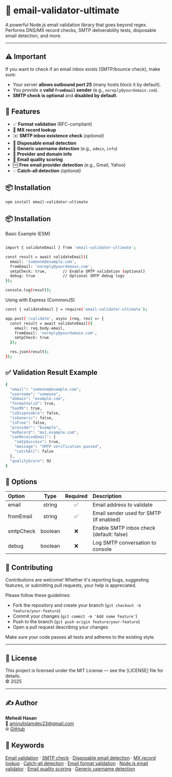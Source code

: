 # 📧 email-validator-ultimate

A powerful Node.js email validation library that goes beyond regex.  
Performs DNS/MX record checks, SMTP deliverability tests, disposable email detection, and more.

---

## ⚠️ Important

If you want to check if an email inbox exists (SMTP/bounce check), make sure:

- Your server **allows outbound port 25** (many hosts block it by default).
- You provide a **valid `fromEmail` sender** (e.g., `noreply@yourdomain.com`).
- **SMTP check is optional** and **disabled by default**.

## 🔧 Features

- ✅ **Format validation** (RFC-compliant)
- 📮 **MX record lookup**
- ✉️ **SMTP inbox existence check** _(optional)_
- 🚫 **Disposable email detection**
- 👤 **Generic username detection** (e.g., `admin`, `info`)
- 💼 **Provider and domain info**
- 🔢 **Email quality scoring**
- 🆓 **Free email provider detection** (e.g., Gmail, Yahoo)
- 💡 **Catch-all detection** _(optional)_

## 📦 Installation

```bash
npm install email-validator-ultimate
```

## 📦 Installation

Basic Example (ESM)

```bash

import { validateEmail } from 'email-validator-ultimate';

const result = await validateEmail({
  email: 'someone@example.com',
  fromEmail: 'noreply@yourdomain.com',
  smtpCheck: true,       // Enable SMTP validation (optional)
  debug: true            // Optional SMTP debug logs
});

console.log(result);


```

Using with Express (CommonJS)

```bash
const { validateEmail } = require('email-validator-ultimate');

app.post('/validate', async (req, res) => {
  const result = await validateEmail({
    email: req.body.email,
    fromEmail: 'noreply@yourdomain.com',
    smtpCheck: true
  });

  res.json(result);
});


```

## ✅ Validation Result Example

```bash
{
  "email": "someone@example.com",
  "username": "someone",
  "domain": "example.com",
  "formatValid": true,
  "hasMX": true,
  "isDisposable": false,
  "isGeneric": false,
  "isFree": false,
  "provider": "Example",
  "mxRecord": "mx1.example.com",
  "canReceiveEmail": {
    "smtpSuccess": true,
    "message": "SMTP verification passed",
    "catchAll": false
  },
  "qualityScore": 92
}


```

## 🧪 Options

| Option    |  Type   | Required | Description                              |
| :-------- | :-----: | :------: | :--------------------------------------- |
| email     | string  |    ✅    | Email address to validate                |
| fromEmail | string  |    ✅    | Email sender used for SMTP (if enabled)  |
| smtpCheck | boolean |    ❌    | Enable SMTP inbox check (default: false) |
| debug     | boolean |    ❌    | Log SMTP conversation to console         |

## 🤝 Contributing

Contributions are welcome! Whether it's reporting bugs, suggesting features, or submitting pull requests, your help is appreciated.

Please follow these guidelines:

- Fork the repository and create your branch (`git checkout -b feature/your-feature`)
- Commit your changes (`git commit -m 'Add some feature'`)
- Push to the branch (`git push origin feature/your-feature`)
- Open a pull request describing your changes

Make sure your code passes all tests and adheres to the existing style.

---

## 📄 License

This project is licensed under the MIT License — see the [LICENSE] file for details.  
© 2025

---
## ✍️ Author

**Mehedi Hasan**  
📧 [aminulislamdev23@gmail.com](mailto:aminulislamdev23@gmail.com)   
🌐 [GitHub](https://github.com/ai-mehedi) 

## 🔑 Keywords

[Email validation](https://www.google.com/search?q=email+validation) ·
[SMTP check](https://www.google.com/search?q=SMTP+check) ·
[Disposable email detection](https://www.google.com/search?q=disposable+email+detection) ·
[MX record lookup](https://www.google.com/search?q=MX+record+lookup) ·
[Catch-all detection](https://www.google.com/search?q=catch-all+detection) ·
[Email format validation](https://www.google.com/search?q=email+format+validation) ·
[Node.js email validator](https://www.google.com/search?q=node.js+email+validator) ·
[Email quality scoring](https://www.google.com/search?q=email+quality+scoring) ·
[Generic username detection](https://www.google.com/search?q=generic+username+detection)
